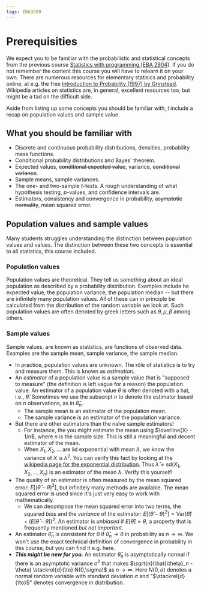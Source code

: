 ```yaml
---
tags: EBA3500
---
```


# Prerequisities

We expect you to be familiar with the probabilistic and statistical concepts from the previous course [Statistics with programming (EBA 2904)](https://programmeinfo.bi.no/nb/course/EBA-2904/2022-spring). If you do not remember the content this course you will have to relearn it on your own. There are numerous resources for elementary statisics and probability online, at e.g. the free [Introduction to Probability (1997) by Grinstead](https://open.umn.edu/opentextbooks/textbooks/21). Wikipedia articles on statistics are, in general, excellent resources too, but might be a tad on the difficult side.

Aside from listing up some concepts you should be familiar with, I include a recap on population values and sample value. 

## What you should be familiar with
* Discrete and continuous probability distributions, densities, probability mass functions.
* Conditional probability distributions and Bayes' theorem.
* Expected values, ~~conditional expected value~~, variance, ~~conditional variance~~.
* Sample means, sample variances.
* The one- and two-sample *t*-tests. A rough understanding of what hypothesis testing, *p*-values, and confidence intervals are.
* Estimators, consistency and convergence in probability, ~~asymptotic normality~~, mean squared error.

## Population values and sample values
Many students struggles understanding the distinction between population values and values. The distinction between these two concepts is essential to all statistics, this course included. 
### Population values
Population values are theoretical. They tell us something about an ideal population as described by a probability distribution. Examples include he expected value, the population variance, the population median -- but there are infinitely many population values. All of these can in principle be calculated from the distribution of the random variable we look at. Such population values are often denoted by greek letters such as $\theta, \mu, \beta$ among others. 

### Sample values
Sample values, are known as statistics, are functions of observed data. Examples are the sample mean, sample variance, the sample median. 
* In practice, population values are unknown. The rôle of statistics is to try and measure them. This is known as *estimation*.
* An *estimator* of a population value is a sample value that is "supposed to measure" (the definition is left vague for a reason) the population value. An estimator of a population value $\theta$ is often denoted with a hat, i.e., $\hat{\theta}$. Sometimes we use the subscript $n$ to denote the estimator based on $n$ observations, as in $\hat{\theta}_n$.
    * The sample mean is an estimator of the population mean.
    * The sample variance is an estimator of the population variance.
* But there are other estimators than the naïve sample estimators! 
    * For instance, the you might estimate the mean using $\overline{X} - 1/n$, where $n$ is the sample size. This is still a meaningful and decent estimator of the mean. 
	* When $X_1,X_2,...$ are iid exponential with mean $\lambda$, we know the variance of $X$ is $\lambda^2$. You can verify this fact by looking at the [wikipedia page for the exponential distribution](https://en.wikipedia.org/wiki/Exponential_distribution). Thus $\hat{\lambda} = \textrm{sd}(X_1,X_2,\ldots,X_n)$ is an estimator of the mean $\lambda$. Verify this yourself!
* The quality of an estimator is often measured by the mean squared error: $E[(\hat{\theta} - \theta)^2]$, but infinitely many methods are available. The mean squared error is used since it's just very easy to work with mathematically.
	* We can decompose the mean squared error into two terms, the squared *bias* and the *variance* of the estimator: $E[(\hat{\theta} - \theta)^2] = \text{Var}(\hat{\theta}) + (E[\hat{\theta} - \theta])^2$. An estimator is *unbiased* if $E[\hat{\theta}] = \theta$, a property that is frequently mentioned *but not important*.
* An estimator $\hat{\theta}_n$  is consistent for $\theta$  if $\hat{\theta}_n \to \theta$  in probability as $n\to \infty$. We won't use the exact technical definition of convergence in probability in this course, but you can find it e.g. here.
* ***This might be new for you.*** An estimator $\hat{\theta}_n$ is asymptotically normal if there is an asymptotic variance $\sigma^2$ that makes $\sqrt{n}(\hat{\theta}_n - \theta) \stackrel{d}{\to} N(0,\sigma)$ as $n\to \infty$. Here $N(0,\sigma)$ denotes a normal random variable with standard deviation $\sigma$ and "$\stackrel{d}{\to}$" denotes convergence in distribution. 
